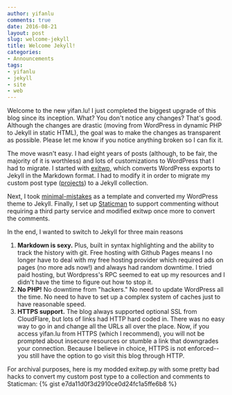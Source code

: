 ```yaml
---
author: yifanlu
comments: true
date: 2016-08-21
layout: post
slug: welcome-jekyll
title: Welcome Jekyll!
categories:
- Announcements
tags:
- yifanlu
- jekyll
- site
- web
---
```


Welcome to the new yifan.lu! I just completed the biggest upgrade of this blog since its inception. What? You don't notice any changes? That's good. Although the changes are drastic (moving from WordPress in dynamic PHP to Jekyll in static HTML), the goal was to make the changes as transparent as possible. Please let me know if you notice anything broken so I can fix it.

The move wasn't easy. I had eight years of posts (although, to be fair, the majority of it is worthless) and lots of customizations to WordPress that I had to migrate. I started with [exitwp](https://github.com/thomasf/exitwp), which converts WordPress exports to Jekyll in the Markdown format. I had to modify it in order to migrate my custom post type ([projects](/projects-archive/)) to a Jekyll collection.

Next, I took [minimal-mistakes](https://github.com/mmistakes/minimal-mistakes) as a template and converted my WordPress theme to Jekyll. Finally, I set up [Staticman](https://staticman.net) to support commenting without requiring a third party service and modified exitwp once more to convert the comments.

In the end, I wanted to switch to Jekyll for three main reasons

  1. **Markdown is sexy.** Plus, built in syntax highlighting and the ability to track the history with git. Free hosting with Github Pages means I no longer have to deal with my free hosting provider which required ads on pages (no more ads now!) and always had random downtime. I tried paid hosting, but Wordpress's RPC seemed to eat up my resources and I didn't have the time to figure out how to stop it.
  2. **No PHP!** No downtime from "hackers." No need to update WordPress all the time. No need to have to set up a complex system of caches just to have reasonable speed.
  3. **HTTPS support.** The blog always supported optional SSL from CloudFlare, but lots of links had HTTP hard coded in. There was no easy way to go in and change all the URLs all over the place. Now, if you access yifan.lu from HTTPS (which I recommend), you will not be prompted about insecure resources or stumble a link that downgrades your connection. Because I believe in choice, HTTPS is not enforced--you still have the option to go visit this blog through HTTP.

For archival purposes, here is my modded exitwp.py with some pretty bad hacks to convert my custom post type to a collection and comments to Staticman:
{% gist e7da11d0f3d2910ce0d24fc1a5ffe6b8 %}
